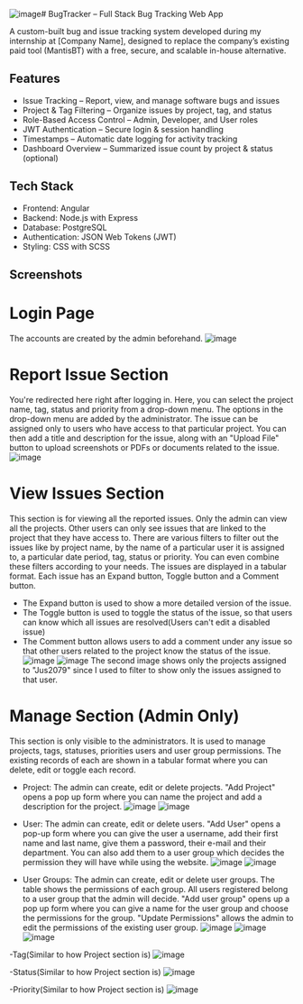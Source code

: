 ![image](https://github.com/user-attachments/assets/a217ba9c-9a6d-470e-9df5-653a2d1e3a2c)# BugTracker – Full Stack Bug Tracking Web App

A custom-built bug and issue tracking system developed during my internship at [Company Name], designed to replace the company’s existing paid tool (MantisBT) with a free, secure, and scalable in-house alternative.

## Features

- Issue Tracking – Report, view, and manage software bugs and issues
- Project & Tag Filtering – Organize issues by project, tag, and status
- Role-Based Access Control – Admin, Developer, and User roles
- JWT Authentication – Secure login & session handling
- Timestamps – Automatic date logging for activity tracking
- Dashboard Overview – Summarized issue count by project & status (optional)

## Tech Stack

- Frontend: Angular
- Backend: Node.js with Express
- Database: PostgreSQL
- Authentication: JSON Web Tokens (JWT)
- Styling: CSS with SCSS

## Screenshots

# Login Page
The accounts are created by the admin beforehand.
![image](https://github.com/user-attachments/assets/bd26f343-eac6-4e05-83ea-cfc7ff897a39)

# Report Issue Section
You're redirected here right after logging in. Here, you can select the project name, tag, status and priority from a drop-down menu. The options in the drop-down menu are added by the administrator. The issue can be assigned only to users who have access to that particular project. You can then add a title and description for the issue, along with an "Upload File" button to upload screenshots or PDFs or documents related to the issue.
![image](https://github.com/user-attachments/assets/d54dad1c-1cc3-42e3-b27b-0250ccbc57ae)

# View Issues Section
This section is for viewing all the reported issues. Only the admin can view all the projects. Other users can only see issues that are linked to the project that they have access to. There are various filters to filter out the issues like by project name, by the name of a particular user it is assigned to, a particular date period, tag, status or priority. You can even combine these filters according to your needs. The issues are displayed in a tabular format. Each issue has an Expand button, Toggle button and a Comment button.
- The Expand button is used to show a more detailed version of the issue.
- The Toggle button is used to toggle the status of the issue, so that users can know which all issues are resolved(Users can't edit a disabled issue)
- The Comment button allows users to add a comment under any issue so that other users related to the project know the status of the issue. 
![image](https://github.com/user-attachments/assets/6189db76-02ab-419c-9c4f-0c25bc4a16d0)
![image](https://github.com/user-attachments/assets/cc82d116-16df-44f6-bbb8-444a94150fbc)
The second image shows only the projects assigned to "Jus2079" since I used to filter to show only the issues assigned to that user.

# Manage Section (Admin Only)
This section is only visible to the administrators. It is used to manage projects, tags, statuses, priorities users and user group permissions. The existing records of each are shown in a tabular format where you can delete, edit or toggle each record.
- Project: The admin can create, edit or delete projects. "Add Project" opens a pop up form where you can name the project and add a description for the project. 
  ![image](https://github.com/user-attachments/assets/f671c51e-4501-4823-b968-d377ba8bd965)
  ![image](https://github.com/user-attachments/assets/4cf37e93-90e1-4be2-8d79-4658b7596c71)
  
- User: The admin can create, edit or delete users. "Add User" opens a pop-up form where you can give the user a username, add their first name and last name, give them a password, their e-mail and their            department. You can also add them to a user group which decides the permission they will have while using the website.
  ![image](https://github.com/user-attachments/assets/ade99fae-a947-4522-b095-6ef311c4fd57)
  ![image](https://github.com/user-attachments/assets/f671c51e-4501-4823-b968-d377ba8bd965)
  
- User Groups: The admin can create, edit or delete user groups. The table shows the permissions of each group. All users registered belong to a user group that the admin will decide. "Add user group" opens up a    pop up form where you can give a name for the user group and choose the permissions for the group. "Update Permissions" allows the admin to edit the permissions of the existing user group.
  ![image](https://github.com/user-attachments/assets/373b3b40-4c7f-43b3-9f4c-0155be04c15f)
  ![image](https://github.com/user-attachments/assets/437230a0-4ed5-4e38-8360-cb9d370c9427)
  ![image](https://github.com/user-attachments/assets/558d01ff-5907-4428-8484-edade8815714)
  
-Tag(Similar to how Project section is)
  ![image](https://github.com/user-attachments/assets/c9b20ba0-039d-4473-95f5-7e5e0d7536fc)
  
-Status(Similar to how Project section is)
  ![image](https://github.com/user-attachments/assets/8c468f79-2b7e-44b8-84ee-5707c8d5819d)
  
-Priority(Similar to how Project section is)
 ![image](https://github.com/user-attachments/assets/61b75e44-d798-4089-a87f-ecb0583c9660)
   



